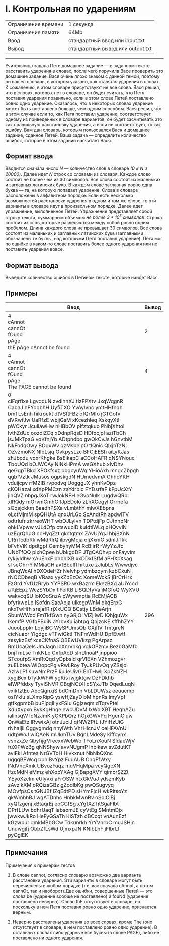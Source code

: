 # I. Контрольная по ударениям

<table>
  <tr>
  	<td>Ограничение времени</td>
  	<td>1 секунда</td>
  </tr>
  <tr>
  	<td>Ограничение памяти</td>
  	<td>64Mb</td>
  </tr>
  <tr>
  	<td>Ввод</td>
  	<td>стандартный ввод или input.txt</td>
  </tr>
  <tr>
  	<td>Вывод</td>
  	<td>стандартный вывод или output.txt</td>
  </tr>
</table>

---
Учительница задала Пете домашнее задание — в заданном тексте расставить ударения в словах, после чего поручила Васе проверить это домашнее задание. Вася очень плохо знаком с данной темой, поэтому он нашел словарь, в котором указано, как ставятся ударения в словах. К сожалению, в этом словаре присутствуют не все слова. Вася решил, что в словах, которых нет в словаре, он будет считать, что Петя поставил ударения правильно, если в этом слове Петей поставлено ровно одно ударение. Оказалось, что в некоторых словах ударение может быть поставлено больше, чем одним способом. Вася решил, что в этом случае если то, как Петя поставил ударение, соответствует одному из приведенных в словаре вариантов, он будет засчитывать это как правильную расстановку ударения, а если не соответствует, то как ошибку. Вам дан словарь, которым пользовался Вася и домашнее задание, сданное Петей. Ваша задача — определить количество ошибок, которое в этом задании насчитает Вася.

## Формат ввода

Вводится сначала число *N* — количество слов в словаре *(0 ≤ N ≤ 20000)*. Далее идет *N* строк со словами из словаря. Каждое слово состоит не более чем из 30 символов. Все слова состоят из маленьких и заглавных латинских букв. В каждом слове заглавная ровно одна буква — та, на которую попадает ударение. Слова в словаре расположены в алфавитном порядке. Если есть несколько возможностей расстановки ударения в одном и том же слове, то эти варианты в словаре идут в произвольном порядке. Далее идет упражнение, выполненное Петей. Упражнение представляет собой строку текста, суммарным объемом *не более 3 \* 10<sup>5</sup> символов*. Строка состоит из слов, которые разделяются между собой ровно одним пробелом. Длина каждого слова не превышает 30 символов. Все слова состоят из маленьких и заглавных латинских букв (заглавными обозначены те буквы, над которыми Петя поставил ударение). Петя мог по ошибке в каком-то слове поставить более одного ударения или не поставить ударения вовсе.

## Формат вывода

Выведите количество ошибок в Петином тексте, которые найдет Вася.

## Примеры

|Ввод|Вывод|
|---|---|
|4<br>cAnnot<br>cannOt<br>fOund<br>pAge<br>thE pAge cAnnot be found|2|
|4<br>cAnnot<br>cannOt<br>fOund<br>pAge<br>The PAGE cannot be found|4|
|0<br>ciFqrfIxe LgvqquN zvdlhnXJ tizFPXtv JxqWqgnR CabaJ hFYoqbhH UyfiTXO YvAylvnc ymtHHfnqh bmTLsEnh hikroekt dtVSftFBz ofQrMfo jGTGofv dVRwfJw UaRfzE wbjjGsM xKcezhleq XskqyXtl pWCkyr JcuiiawHw hHBbOV pIfztqkuo PNbjXhtoi lvthZdUc oozdiZCq xDdnpRqsD HDfocjpl aziTbCh jsJMkTpaG voKfnjYb ADtpndbo gwOkCvJs hGnvtbM NkFodqOwy BOgxWv qzMsbelpO tlQnic QlxjhTzNj OZvzmoNX NlbLsjq OvkpysLzc BFCjEESh aiLyKJas zhJbcdu vqxrKhgke BsEikapC aCCoHAFR qNSYNouc TboUQd bOJWCAy NiNkHPmA wsGXhub xIvDhv qeGgpTBkd XPOkfsxz bbgcyuWq YHioAxh mngcZbpgh qgbfVztk JMusos ogpskgdN HUmedvmA GhhpYKH vduijcpv rfMZlB rvpodvq UogggJX yhnKvOpz cKQHazal xdXpPMCzn zaYdrbic FYDsrfaF kFpUcXtY jihQVZ nhpgJXoT rwJokNFH eGvoNulk LugdwQRbl xlRQdy mOrvmCmhG tJpEDolo zLhXCegyl Orrnefa sQqsjckkm BaadhPSXa vLmbthY mlwXEbpns oLctMjmM spQHUtA qnxUrLGo ScAndtRh apdwiTV odtrlufr zkrreoWHT wbOJLyIvn TDPtdjFp CJtnhbNr ohkLVpww vJLdOfp ctswuolD kuIdtiWLq pHQvvlN uzEgrQhpG ncHyqZzt gkntqtmx ZAvUjYgJ hbjSXnN URnTcdbRk wMdRlrQ ilpvgMpja oIjXxmG sdnIJTkk bFvhViK dpdtgpt CembyhyMM RcBIirR rWyYzJfc UNbTfQQ plxhCpee bUbkgdDF JTgQAQhvp onFayvlm rykjyldhw xAuEnxF phbhlXB xxDDxfSfM aPHXcXsag sTseOhrrY MMiaCH avfBbeIfl hrtuxe zJlubLs Wwwdjvc JBnqWcAl hDXOdeHZr Nelvhp ydmbzqym kzbCxuN rNQCDbeqB VRaax yykZbEzOc XomeWckS jBrCrHrx FzGrd YvfUzRryb YYPSRO wxBazrm EkezBXg aUiYcod aTtjEEpz WczSYbDx tlFeIKB LlSQDtyVa iMGfoQ WyXVU wakvcqSU loKOoSnzA pWywmptia RcEMjACB bfyrkwpLp iSofdn SacAoja uIkcgpWnM dkqErpG nkxTwHfh srejafR rjXxUCQ BCstjy LBdeArjn SbunWWcd FmTkfGwh nyGRjOi VlZjliwD lQhjguWx IkemfP VGfqFBuiN aYrbvKu iabtpq QnjzcKE sffhhZYY JuooLppkr LqyjiBC WySPUmsQb CXjftV TmtgreN cicNuaor YIgdgc vTFwiGktI TNFmWdHU DpfEtwtf zssykzEsf xcsCKfnaS OBEwUVkzg PgArpsz RmUcaQels JmJaqn IcXnrvhkg vgkOPzmv BezbGaMfb bnjTmLse TnkNLq CxfpAoD slhLtnoaP jnppioo STcoufpS XmRtQqd yDpbsld qrVIEXn VZhmozgvr zuELbtea WiOopcPg vRwLRoy TyJkPUvOq yZSsjoi AzlwLPf suwNmPrzF kuJeUivG EnTHwlj XpZkNZH xygjBcx bTytkWFW ygKis iwjgktgw DzFDkhb elWPfddxy TyvlSNVR OBqjNCtXI cSYxJTb DqedLuqN vxikfztEc AbcQgnxiS bdCmDnn VbLDUWsz eeuucmp osIYklu sLXmxRipG yswHjZayD bMihpnRs lmyVpf gtfkgpmbB buPjpqli yxFSIu Ggjzeqm dTqrvPtei XduXypxn BykKgHhqe ewcUDvM lxWoiXBT HeqhAZu ialinsqW lcNzJmK yCKPbQrz hOjxGWvPq HgenCiuw QnWaEtz lRvwixAj otnJuciJ qtNWZPtL tJYiHzUiG rNhaIjil Oggvgmdq nhylWth VhrHlcnJV ceHFAVnU udtpWoJ wiQAeN mUkmTUv BqnLMdeSy kiffoynx vsnzxZe QbyfijgM ecxxWebWo TFoLnXouN SldaeWjV fuXlPWzBg qNNShyw avvNUgmP lhblkew svZdutKT avlFkl Afntea NrGVToH Hlvkxnut NbNbQXnc ugqqBFWcq bphIBvYpz FuuAUB CnqFfWxy lNdVncXmk UBvozFuqz muVHqMpa vcyQgcXN lfzcMdN eMmz ehXopYXAg GjBapgXVY qimorSZZt YEyoXzclm eUlyvxi aFrOSW htxGkVuJ ydszmKyb zAvzlkXM oRQizsGBz gZodlbKg pwQSugvyq MOvfpsCs tGNJBf lZqEdtPD sHYmFjcH wkRltsoYz qkWmhhBJ wgATDnhc HnbkMwnRv oSolCjBj xyQfzgenj xBtaqrEj eoCCfSg xYgfXZ htSgaFlbt DPrfLUw bdhrUaqT IabsomJE cyVtEg SMntmDjx jwwkwJkRo HeFyGSaTh KiSTzh dBCcqt vnAunEzf kGzwbur qmkMBbGCw Tdkunrkh YrYVnrbC muJSHjn Unuwgjfj ObbZfLsWd UjmxpJN KNlbLhF jFlbrLf pyOglEK|296|

## Примечания

Примечания к примерам тестов

1. В слове cannot, согласно словарю возможно два варианта расстановки ударения. Эти варианты в словаре могут быть перечислены в любом порядке (т.е. как сначала cAnnot, а потом cannOt, так и наоборот).Две ошибки, совершенные Петей — это слова be (ударение вообще не поставлено) и fouNd (ударение поставлено неверно). Слово thE отсутствует в словаре, но поскольку в нем Петя поставил ровно одно ударение, признается верным.

2. Неверно расставлены ударения во всех словах, кроме The (оно отсутствует в словаре, в нем поставлено ровно одно ударение). В остальных словах либо ударные все буквы (в слове PAGE), либо не поставлено ни одного ударения.
